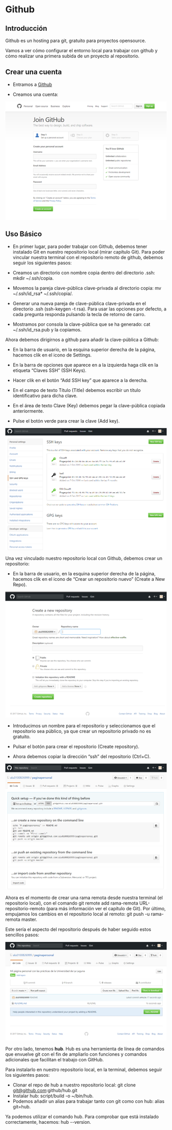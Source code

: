 # Github
## Introducción

Github es un hosting para git, gratuito para proyectos opensource.

Vamos a ver cómo configurar el entorno local para trabajar con github y cómo realizar una primera subida de un proyecto al repositorio.

## Crear una cuenta
* Entramos a [Github](https://github.com/)

* Creamos una cuenta:

![crearcuenta](crearcuenta.png)


## Uso Básico
* En primer lugar, para poder trabajar con Github, debemos tener instalado Git en nuestro repositorio local (mirar capítulo Git). Para poder vincular nuestra terminal con el repositorio remoto de github, debemos seguir los siguientes pasos:

* Creamos un directorio con nombre copia dentro del directorio .ssh: mkdir ~/.ssh/copia.

* Movemos la pareja clave-pública clave-privada al directorio copia: mv ~/.ssh/id_rsa* ~/.ssh/copia/.

* Generar una nueva pareja de clave-pública clave-privada en el directorio .ssh (ssh-keygen -t rsa). Para usar las opciones por defecto, a cada pregunta responda pulsando la tecla de retorno de carro.

* Mostramos por consola la clave-pública que se ha generado: cat ~/.ssh/id_rsa.pub y la copiamos.


Ahora debemos dirigirnos a github para añadir la clave-pública a Github:

* En la barra de usuario, en la esquina superior derecha de la página, hacemos clik en el icono de Settings.

* En la barra de opciones que aparece en a la izquierda haga clik en la etiqueta “Claves SSH” (SSH Keys).

* Hacer clik en el botón “Add SSH key” que aparece a la derecha.

* En el campo de texto Título (Title) debemos escribir un título identificativo para dicha clave.

* En el área de texto Clave (Key) debemos pegar la clave-pública copiada anteriormente.

* Pulse el botón verde para crear la clave (Add key).

![opcion](opcion.png)


Una vez vinculado nuestro repositorio local con Github, debemos crear un repositorio:

* En la barra de usuario, en la esquina superior derecha de la página, hacemos clik en el icono de “Crear un repositorio nuevo” (Create a New Repo).

![crearrepo](crearrepo.png)

* Introducimos un nombre para el repositorio y seleccionamos que el repositorio sea público, ya que crear un repositorio privado no es gratuito.

* Pulsar el botón para crear el repositorio (Create repository).

* Ahora debemos copiar la dirección “ssh” del repositorio (Ctrl+C).

![inicial](inicial.png)


Ahora es el momento de crear una rama remota desde nuestra terminal (el repositorio local), con el comando git remote add rama-remota URL-repositorio-remoto (para más información ver el capítulo de Git).
Por último, empujamos los cambios en el repositorio local al remoto: git push -u rama-remota master.

Este sería el aspecto del repositorio después de haber seguido estos sencillos pasos:

![repo](repo.png)


Por otro lado, tenemos **hub**. Hub es una herramienta de línea de comandos que envuelve git con el fin de ampliarlo con funciones y comandos adicionales que facilitan el trabajo con GitHub.

Para instalarlo en nuestro repositorio local, en la terminal, debemos seguir los siguientes pasos:

* Clonar el repo de hub a nuestro repositorio local: git clone git@github.com:github/hub.git
* Instalar hub: script/build -o ~/bin/hub.
* Podemos añadir un alias para trabajar tanto con git como con hub: alias git=hub.

Ya podemos utilizar el comando hub. Para comprobar que está instalado correctamente, hacemos: hub --version.

